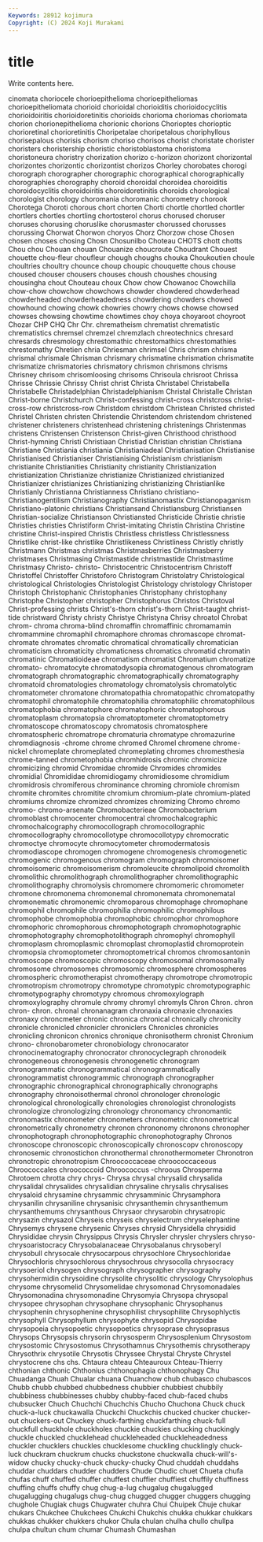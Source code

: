 ```yaml
---
Keywords: 28912 kojimura
Copyright: (C) 2024 Koji Murakami
---
```


# title

Write contents here.



cinomata choriocele chorioepithelioma chorioepitheliomas chorioepitheliomata chorioid chorioidal chorioiditis chorioidocyclitis chorioidoiritis
chorioidoretinitis chorioids chorioma choriomas choriomata chorion chorionepithelioma chorionic chorions Chorioptes
chorioptic chorioretinal chorioretinitis Choripetalae choripetalous choriphyllous chorisepalous chorisis chorism choriso
chorisos chorist choristate chorister choristers choristership choristic choristoblastoma choristoma choristoneura
choristry chorization chorizo c-horizon chorizont chorizontal chorizontes chorizontic chorizontist chorizos
Chorley chorobates chorogi chorograph chorographer chorographic chorographical chorographically chorographies chorography
choroid choroidal choroidea choroiditis choroidocyclitis choroidoiritis choroidoretinitis choroids chorological chorologist
chorology choromania choromanic chorometry chorook Chorotega Choroti chorous chort chorten
Chorti chortle chortled chortler chortlers chortles chortling chortosterol chorus chorused
choruser choruses chorusing choruslike chorusmaster chorussed chorusses chorussing Chorwat Chorwon
choryos Chorz Chorzow chose Chosen chosen choses chosing Chosn Chosunilbo
Choteau CHOTS chott chotts Chou chou Chouan chouan Chouanize choucroute
Choudrant Chouest chouette chou-fleur choufleur chough choughs chouka Choukoutien choule
choultries choultry chounce choup choupic chouquette chous chouse choused chouser
chousers chouses choush choushes chousing chousingha chout Chouteau choux Chow
chow Chowanoc Chowchilla chow-chow chowchow chowchows chowder chowdered chowderhead chowderheaded
chowderheadedness chowdering chowders chowed chowhound chowing chowk chowries chowry chows
chowse chowsed chowses chowsing chowtime chowtimes choy choya choyaroot choyroot
Chozar CHP CHQ Chr Chr. chrematheism chrematist chrematistic chrematistics chremsel
chremzel chremzlach chreotechnics chresard chresards chresmology chrestomathic chrestomathics chrestomathies chrestomathy
Chretien chria Chriesman chrimsel Chris chrism chrisma chrismal chrismale Chrisman
chrismary chrismatine chrismation chrismatite chrismatize chrismatories chrismatory chrismon chrismons chrisms
Chrisney chrisom chrisomloosing chrisoms Chrisoula chrisroot Chrissa Chrisse Chrissie Chrissy
Christ christ Christa Christabel Christabella Christabelle Christadelphian Christadelphianism Christal Christalle
Christan Christ-borne Christchurch Christ-confessing christ-cross christcross christ-cross-row christcross-row Christdom christdom
Christean Christed christed Christel Christen christen Christendie Christendom christendom christened
christener christeners christenhead christening christenings Christenmas christens Christensen Christenson Christ-given
Christhood christhood Christ-hymning Christi Christiaan Christiad Christian christian Christiana Christiane
Christiania christiania Christianiadeal Christianisation Christianise Christianised Christianiser Christianising Christianism christianism
christianite Christianities Christianity christianity Christianization christianization Christianize christianize Christianized christianized
Christianizer christianizes Christianizing christianizing Christianlike Christianly Christianna Christianness Christiano christiano-
Christianogentilism Christianography Christianomastix Christianopaganism Christiano-platonic christians Christiansand Christiansburg Christiansen Christian-socialize
Christianson Christiansted Christicide Christie christie Christies christies Christiform Christ-imitating Christin
Christina Christine christine Christ-inspired Christis Christless christless Christlessness Christlike christ-like
christlike Christlikeness Christliness Christly christly Christmann Christmas christmas Christmasberries Christmasberry
christmases Christmasing Christmastide christmastide Christmastime Christmasy Christo- christo- Christocentric Christocentrism
Christoff Christoffel Christoffer Christoforo Christogram Christolatry Christological christological Christologies Christologist
Christology christology Christoper Christoph Christophanic Christophanies Christophany christophany Christophe Christopher
christopher Christophorus Christos Christoval Christ-professing christs Christ's-thorn christ's-thorn Christ-taught christ-tide
christward Christy christy Christye Christyna Chrisy chroatol Chrobat chrom- chroma
chroma-blind chromaffin chromaffinic chromamamin chromammine chromaphil chromaphore chromas chromascope chromat-
chromate chromates chromatic chromatical chromatically chromatician chromaticism chromaticity chromaticness chromatics
chromatid chromatin chromatinic Chromatioideae chromatism chromatist Chromatium chromatize chromato- chromatocyte
chromatodysopia chromatogenous chromatogram chromatograph chromatographic chromatographically chromatography chromatoid chromatologies chromatology
chromatolysis chromatolytic chromatometer chromatone chromatopathia chromatopathic chromatopathy chromatophil chromatophile chromatophilia
chromatophilic chromatophilous chromatophobia chromatophore chromatophoric chromatophorous chromatoplasm chromatopsia chromatoptometer chromatoptometry
chromatoscope chromatoscopy chromatosis chromatosphere chromatospheric chromatrope chromaturia chromatype chromazurine chromdiagnosis
-chrome chrome chromed Chromel chromene chrome-nickel chromeplate chromeplated chromeplating chromes
chromesthesia chrome-tanned chrometophobia chromhidrosis chromic chromicize chromicizing chromid Chromidae chromide
Chromides chromides chromidial Chromididae chromidiogamy chromidiosome chromidium chromidrosis chromiferous chrominance
chroming chromiole chromism chromite chromites chromitite chromium chromium-plate chromium-plated chromiums
chromize chromized chromizes chromizing Chromo chromo chromo- chromo-arsenate Chromobacterieae Chromobacterium
chromoblast chromocenter chromocentral chromochalcographic chromochalcography chromocollograph chromocollographic chromocollography chromocollotype chromocollotypy
chromocratic chromoctye chromocyte chromocytometer chromodermatosis chromodiascope chromogen chromogene chromogenesis chromogenetic
chromogenic chromogenous chromogram chromograph chromoisomer chromoisomeric chromoisomerism chromoleucite chromolipoid chromolith
chromolithic chromolithograph chromolithographer chromolithographic chromolithography chromolysis chromomere chromomeric chromometer chromone
chromonema chromonemal chromonemata chromonematal chromonematic chromonemic chromoparous chromophage chromophane chromophil
chromophile chromophilia chromophilic chromophilous chromophobe chromophobia chromophobic chromophor chromophore chromophoric
chromophorous chromophotograph chromophotographic chromophotography chromophotolithograph chromophyl chromophyll chromoplasm chromoplasmic chromoplast
chromoplastid chromoprotein chromopsia chromoptometer chromoptometrical chromos chromosantonin chromoscope chromoscopic chromoscopy
chromosomal chromosomally chromosome chromosomes chromosomic chromosphere chromospheres chromospheric chromotherapist chromotherapy
chromotrope chromotropic chromotropism chromotropy chromotype chromotypic chromotypographic chromotypography chromotypy chromous
chromoxylograph chromoxylography chromule chromy chromyl chromyls Chron Chron. chron chron-
chron. chronal chronanagram chronaxia chronaxie chronaxies chronaxy chroncmeter chronic chronica
chronical chronically chronicity chronicle chronicled chronicler chroniclers Chronicles chronicles chronicling
chronicon chronics chronique chronisotherm chronist Chronium chrono- chronobarometer chronobiology chronocarator
chronocinematography chronocrator chronocyclegraph chronodeik chronogeneous chronogenesis chronogenetic chronogram chronogrammatic chronogrammatical
chronogrammatically chronogrammatist chronogrammic chronograph chronographer chronographic chronographical chronographically chronographs chronography
chronoisothermal chronol chronologer chronologic chronological chronologically chronologies chronologist chronologists chronologize
chronologizing chronology chronomancy chronomantic chronomastix chronometer chronometers chronometric chronometrical chronometrically
chronometry chronon chrononomy chronons chronopher chronophotograph chronophotographic chronophotography Chronos chronoscope
chronoscopic chronoscopically chronoscopv chronoscopy chronosemic chronostichon chronothermal chronothermometer Chronotron chronotropic
chronotropism Chroococcaceae chroococcaceous Chroococcales chroococcoid Chroococcus -chroous Chrosperma Chrotoem chrotta
chry chrys- Chrysa chrysal chrysalid chrysalida chrysalidal chrysalides chrysalidian chrysaline
chrysalis chrysalises chrysaloid chrysamine chrysammic chrysamminic Chrysamphora chrysanilin chrysaniline chrysanisic
chrysanthemin chrysanthemum chrysanthemums chrysanthous Chrysaor chrysarobin chrysatropic chrysazin chrysazol Chryseis
chryseis chryselectrum chryselephantine Chrysemys chrysene chrysenic Chryses chrysid Chrysidella chrysidid
Chrysididae chrysin Chrysippus Chrysis Chrysler chrysler chryslers chryso- chrysoaristocracy Chrysobalanaceae
Chrysobalanus chrysoberyl chrysobull chrysocale chrysocarpous chrysochlore Chrysochloridae Chrysochloris chrysochlorous chrysochrous
chrysocolla chrysocracy chrysoeriol chrysogen chrysograph chrysographer chrysography chrysohermidin chrysoidine chrysolite
chrysolitic chrysology Chrysolophus chrysome chrysomelid Chrysomelidae chrysomonad Chrysomonadales Chrysomonadina chrysomonadine
Chrysomyia Chrysopa chrysopal chrysopee chrysophan chrysophane chrysophanic Chrysophanus chrysophenin chrysophenine
chrysophilist chrysophilite Chrysophlyctis chrysophyll Chrysophyllum chrysophyte chrysopid Chrysopidae chrysopoeia chrysopoetic
chrysopoetics chrysoprase chrysoprasus Chrysops Chrysopsis chrysorin chrysosperm Chrysosplenium Chrysostom chrysostomic
Chrysostomus Chrysothamnus Chrysothemis chrysotherapy Chrysothrix chrysotile Chrysotis Chryssee Chrystal Chryste
Chrystel chrystocrene chs chs. Chtaura chteau Chteauroux Chteau-Thierry chthonian chthonic
Chthonius chthonophagia chthonophagy Chu Chuadanga Chuah Chualar chuana Chuanchow chub
chubasco chubascos Chubb chubb chubbed chubbedness chubbier chubbiest chubbily chubbiness
chubbinesses chubby chubby-faced chub-faced chubs chubsucker Chuch Chuchchi Chuchchis Chucho
Chuchona Chuck chuck chuck-a-luck chuckawalla Chuckchi Chuckchis chucked chucker chucker-out
chuckers-out Chuckey chuck-farthing chuckfarthing chuck-full chuckfull chuckhole chuckholes chuckie chuckies
chucking chuckingly chuckle chuckled chucklehead chuckleheaded chuckleheadedness chuckler chucklers chuckles
chucklesome chuckling chucklingly chuck-luck chuckram chuckrum chucks chuckstone chuckwalla chuck-will's-widow
chucky chucky-chuck chucky-chucky Chud chuddah chuddahs chuddar chuddars chudder chudders
Chude Chudic chuet Chueta chufa chufas chuff chuffed chuffer chuffest
chuffier chuffiest chuffily chuffiness chuffing chuffs chuffy chug chug-a-lug chugalug
chugalugged chugalugging chugalugs chug-chug chugged chugger chuggers chugging chughole Chugiak
chugs Chugwater chuhra Chui Chuipek Chuje chukar chukars Chukchee Chukchees
Chukchi Chukchis chukka chukkar chukkars chukkas chukker chukkers chukor Chula
chulan chulha chullo chullpa chulpa chultun chum chumar Chumash Chumashan
